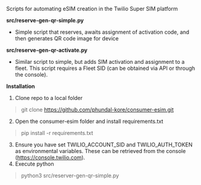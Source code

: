 Scripts for automating eSIM creation in the Twilio Super SIM platform

**src/reserve-gen-qr-simple.py**
* Simple script that reserves, awaits assignment of activation code, and then generates QR code image for device

**src/reserve-gen-qr-activate.py**
* Similar script to simple, but adds SIM activation and assignment to a fleet.  This script requires a Fleet SID (can be obtained via API or through the console).

**Installation**
1. Clone repo to a local folder
  > git clone https://github.com/phundal-kore/consumer-esim.git
2. Open the consumer-esim folder and install requirements.txt
  > pip install -r requirements.txt
3. Ensure you have set TWILIO_ACCOUNT_SID and TWILIO_AUTH_TOKEN as environmental variables.  These can be retrieved from the console (https://console.twilio.com).
4. Execute python
  > python3 src/reserver-gen-qr-simple.py
